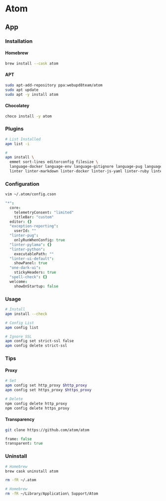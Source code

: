 # Atom

## App

### Installation

#### Homebrew

```sh
brew install --cask atom
```

#### APT

```sh
sudo apt-add-repository ppa:webupd8team/atom
sudo apt update
sudo apt -y install atom
```

#### Chocolatey

```sh
choco install -y atom
```

### Plugins

```sh
# List Installed
apm list -i

#
apm install \
  emmet sort-lines editorconfig filesize \
  language-docker language-env language-gitignore language-pug language-log language-ini language-generic-config \
  linter linter-markdown linter-docker linter-js-yaml linter-ruby linter-jsonlint linter-stylelint linter-pug linter-shellcheck linter-eslint linter-python linter-xmllint
```

### Configuration

```sh
vim ~/.atom/config.cson
```

```cson
"*":
  core:
    telemetryConsent: "limited"
    titleBar: "custom"
  editor: {}
  "exception-reporting":
    userId: ""
  "linter-pug":
    onlyRunWhenConfig: true
  "linter-pylama": {}
  "linter-python":
    executablePath: ""
  "linter-ui-default":
    showPanel: true
  "one-dark-ui":
    stickyHeaders: true
  "spell-check": {}
  welcome:
    showOnStartup: false
```

### Usage

```sh
# Install
apm install --check

# Config List
apm config list

# Ignore SSL
apm config set strict-ssl false
apm config delete strict-ssl
```

### Tips

#### Proxy

```sh
# Set
apm config set http_proxy $http_proxy
apm config set https_proxy $https_proxy

# Delete
npm config delete http_proxy
npm config delete https_proxy
```

#### Transparency

```sh
git clone https://github.com/atom/atom
```

```coffee
frame: false
transparent: true
```

### Uninstall

```sh
# Homebrew
brew cask uninstall atom
```

```sh
rm -fR ~/.atom

# Homebrew
rm -fR ~/Library/Application\ Support/Atom
```
